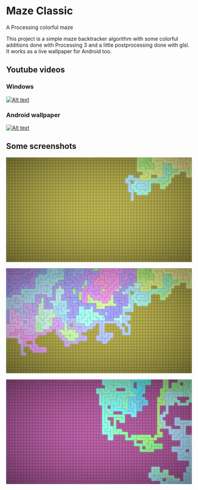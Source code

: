 # Maze Classic
A Processing colorful maze

This project is a simple maze backtracker algorithm with some colorful additions done with Processing 3 and a little postprocessing done with glsl. It works as a live wallpaper for Android too.

## Youtube videos

### Windows

[![Alt text](https://img.youtube.com/vi/BMh89r7g054/0.jpg)](https://www.youtube.com/watch?v=BMh89r7g054)

### Android wallpaper

[![Alt text](https://img.youtube.com/vi/jbER2HCEOzo/0.jpg)](https://www.youtube.com/watch?v=jbER2HCEOzo)

## Some screenshots


![screenshot](https://github.com/manoelcl/MazeClassic/raw/main/screenshots/screenshot1.jpg)

![screenshot](https://github.com/manoelcl/MazeClassic/blob/main/screenshots/screenshot2.jpg)

![screenshot](https://github.com/manoelcl/MazeClassic/blob/main/screenshots/screenshot3.jpg)
